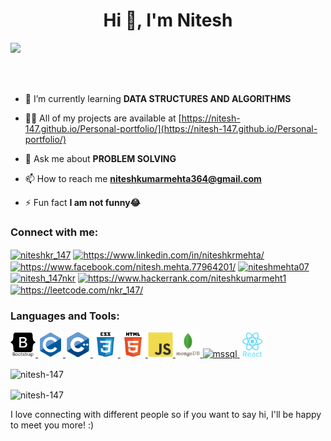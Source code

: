 <h1 align="center">Hi 👋, I'm Nitesh</h1>
<!-- <h3 align="center">A passionate Computer Programmer from Nepal 🇳🇵🇳🇵</h3> -->
<img src="https://c8.alamy.com/comp/2F604N7/cartoon-of-a-cute-happy-computer-programmer-in-his-office-this-illustration-is-part-of-a-collection-of-different-professions-2F604N7.jpg "></img>

<p align="left"> <br><br> </p>

- 🌱 I’m currently learning **DATA STRUCTURES AND ALGORITHMS**

- 👨‍💻 All of my projects are available at [https://nitesh-147.github.io/Personal-portfolio/](https://nitesh-147.github.io/Personal-portfolio/)

- 💬 Ask me about **PROBLEM SOLVING**

- 📫 How to reach me **niteshkumarmehta364@gmail.com**

- ⚡ Fun fact **I am not funny😂**

<h3 align="left">Connect with me:</h3>
<p align="left">
<a href="https://twitter.com/niteshkr_147" target="blank"><img align="center" src="https://raw.githubusercontent.com/rahuldkjain/github-profile-readme-generator/master/src/images/icons/Social/twitter.svg" alt="niteshkr_147" height="30" width="40" /></a>
<a href="https://linkedin.com/in/https://www.linkedin.com/in/niteshkrmehta/" target="blank"><img align="center" src="https://raw.githubusercontent.com/rahuldkjain/github-profile-readme-generator/master/src/images/icons/Social/linked-in-alt.svg" alt="https://www.linkedin.com/in/niteshkrmehta/" height="30" width="40" /></a>
<a href="https://fb.com/https://www.facebook.com/nitesh.mehta.77964201/" target="blank"><img align="center" src="https://raw.githubusercontent.com/rahuldkjain/github-profile-readme-generator/master/src/images/icons/Social/facebook.svg" alt="https://www.facebook.com/nitesh.mehta.77964201/" height="30" width="40" /></a>
<a href="https://instagram.com/niteshmehta07" target="blank"><img align="center" src="https://raw.githubusercontent.com/rahuldkjain/github-profile-readme-generator/master/src/images/icons/Social/instagram.svg" alt="niteshmehta07" height="30" width="40" /></a>
<a href="https://www.codechef.com/users/nitesh_147nkr" target="blank"><img align="center" src="https://cdn.jsdelivr.net/npm/simple-icons@3.1.0/icons/codechef.svg" alt="nitesh_147nkr" height="30" width="40" /></a>
<a href="https://www.hackerrank.com/https://www.hackerrank.com/niteshkumarmeht1" target="blank"><img align="center" src="https://raw.githubusercontent.com/rahuldkjain/github-profile-readme-generator/master/src/images/icons/Social/hackerrank.svg" alt="https://www.hackerrank.com/niteshkumarmeht1" height="30" width="40" /></a>
<a href="https://www.leetcode.com/nitesh1741/" target="blank"><img align="center" src="https://raw.githubusercontent.com/rahuldkjain/github-profile-readme-generator/master/src/images/icons/Social/leet-code.svg" alt="https://leetcode.com/nkr_147/" height="30" width="40" /></a>
</p>

<h3 align="left">Languages and Tools:</h3>
<p align="left"> <a href="https://getbootstrap.com" target="_blank" rel="noreferrer"> <img src="https://raw.githubusercontent.com/devicons/devicon/master/icons/bootstrap/bootstrap-plain-wordmark.svg" alt="bootstrap" width="40" height="40"/> </a> <a href="https://www.cprogramming.com/" target="_blank" rel="noreferrer"> <img src="https://raw.githubusercontent.com/devicons/devicon/master/icons/c/c-original.svg" alt="c" width="40" height="40"/> </a> <a href="https://www.w3schools.com/cpp/" target="_blank" rel="noreferrer"> <img src="https://raw.githubusercontent.com/devicons/devicon/master/icons/cplusplus/cplusplus-original.svg" alt="cplusplus" width="40" height="40"/> </a> <a href="https://www.w3schools.com/css/" target="_blank" rel="noreferrer"> <img src="https://raw.githubusercontent.com/devicons/devicon/master/icons/css3/css3-original-wordmark.svg" alt="css3" width="40" height="40"/> </a> <a href="https://www.w3.org/html/" target="_blank" rel="noreferrer"> <img src="https://raw.githubusercontent.com/devicons/devicon/master/icons/html5/html5-original-wordmark.svg" alt="html5" width="40" height="40"/> </a> <a href="https://developer.mozilla.org/en-US/docs/Web/JavaScript" target="_blank" rel="noreferrer"> <img src="https://raw.githubusercontent.com/devicons/devicon/master/icons/javascript/javascript-original.svg" alt="javascript" width="40" height="40"/> </a> <a href="https://www.mongodb.com/" target="_blank" rel="noreferrer"> <img src="https://raw.githubusercontent.com/devicons/devicon/master/icons/mongodb/mongodb-original-wordmark.svg" alt="mongodb" width="40" height="40"/> </a> <a href="https://www.microsoft.com/en-us/sql-server" target="_blank" rel="noreferrer"> <img src="https://www.svgrepo.com/show/303229/microsoft-sql-server-logo.svg" alt="mssql" width="40" height="40"/> </a> <a href="https://reactjs.org/" target="_blank" rel="noreferrer"> <img src="https://raw.githubusercontent.com/devicons/devicon/master/icons/react/react-original-wordmark.svg" alt="react" width="40" height="40"/> </a> </p>

<p><img align="center" src="https://github-readme-stats.vercel.app/api/top-langs?username=nitesh-147&show_icons=true&locale=en&layout=compact" alt="nitesh-147" /></p>

<p><img align="center" src="https://github-readme-streak-stats.herokuapp.com/?user=nitesh-147&" alt="nitesh-147" /></p>


I love connecting with different people so if you want to say hi, I'll be happy to meet you more! :)

